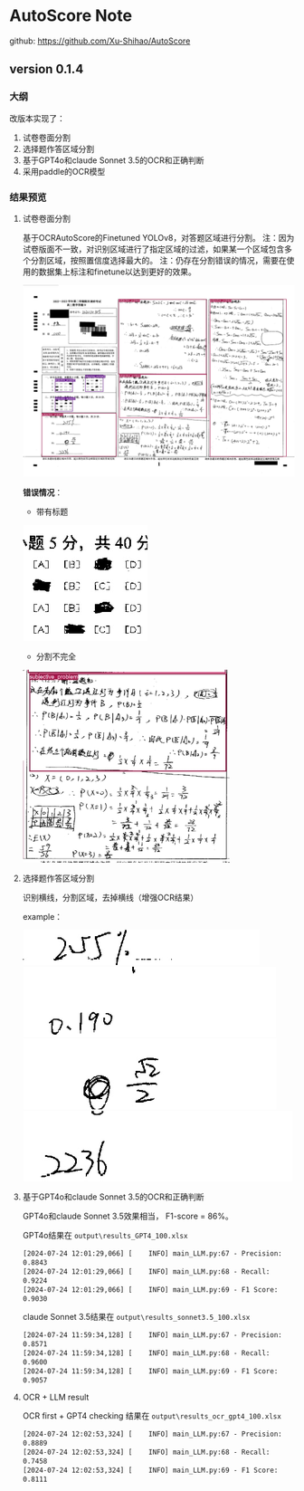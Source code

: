 # AutoScore Note

github: https://github.com/Xu-Shihao/AutoScore

## version 0.1.4

### 大纲
改版本实现了：

1. 试卷卷面分割
2. 选择题作答区域分割
3. 基于GPT4o和claude Sonnet 3.5的OCR和正确判断
4. 采用paddle的OCR模型

### 结果预览

1. 试卷卷面分割

    基于OCRAutoScore的Finetuned YOLOv8，对答题区域进行分割。
    注：因为试卷版面不一致，对识别区域进行了指定区域的过滤，如果某一个区域包含多个分割区域，按照置信度选择最大的。
    注：仍存在分割错误的情况，需要在使用的数据集上标注和finetune以达到更好的效果。

    ![image](g2dh229_01081311_01A\segmentation\paper_segmentation.jpg)

    **错误情况**：

    - 带有标题

    ![image](g2dh229_01081311_01A\segmentation\objective_problem_1_g2dh229_01081311_01A.jpg)

    - 分割不完全

    ![image](g2dh229_01081311_01A\image.jpg)

2. 选择题作答区域分割

    识别横线，分割区域，去掉横线（增强OCR结果）

    example：

    ![image](g2dh229_01081311_01A\cloze_segmentation\subjective_problem_3_g2dh229_01081311_01A-1.jpg)
    ![image](g2dh229_01081311_01A\cloze_segmentation\subjective_problem_3_g2dh229_01081311_01A-2.jpg)
    ![image](g2dh229_01081311_01A\cloze_segmentation\subjective_problem_3_g2dh229_01081311_01A-3.jpg)
    ![image](g2dh229_01081311_01A\cloze_segmentation\subjective_problem_3_g2dh229_01081311_01A-4.jpg)

3. 基于GPT4o和claude Sonnet 3.5的OCR和正确判断

    GPT4o和claude Sonnet 3.5效果相当， F1-score = 86%。
    
    GPT4o结果在 ```output\results_GPT4_100.xlsx```

    ```
    [2024-07-24 12:01:29,066] [    INFO] main_LLM.py:67 - Precision: 0.8843
    [2024-07-24 12:01:29,066] [    INFO] main_LLM.py:68 - Recall: 0.9224
    [2024-07-24 12:01:29,066] [    INFO] main_LLM.py:69 - F1 Score: 0.9030
    ```

    claude Sonnet 3.5结果在 ```output\results_sonnet3.5_100.xlsx```
    
    ```
    [2024-07-24 11:59:34,128] [    INFO] main_LLM.py:67 - Precision: 0.8571
    [2024-07-24 11:59:34,128] [    INFO] main_LLM.py:68 - Recall: 0.9600
    [2024-07-24 11:59:34,128] [    INFO] main_LLM.py:69 - F1 Score: 0.9057
    ```

4. OCR + LLM result

    OCR first + GPT4 checking 结果在 ```output\results_ocr_gpt4_100.xlsx```

    ```
    [2024-07-24 12:02:53,324] [    INFO] main_LLM.py:67 - Precision: 0.8889
    [2024-07-24 12:02:53,324] [    INFO] main_LLM.py:68 - Recall: 0.7458
    [2024-07-24 12:02:53,324] [    INFO] main_LLM.py:69 - F1 Score: 0.8111
    ```
